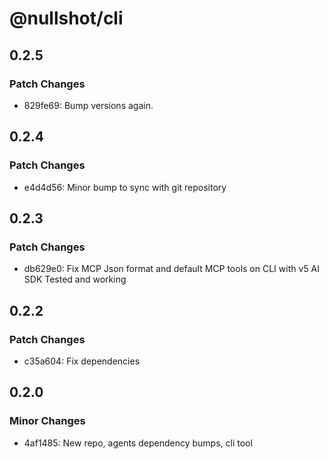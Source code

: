 # @nullshot/cli

## 0.2.5

### Patch Changes

- 829fe69: Bump versions again.

## 0.2.4

### Patch Changes

- e4d4d56: Minor bump to sync with git repository

## 0.2.3

### Patch Changes

- db629e0: Fix MCP Json format and default MCP tools on CLI with v5 AI SDK Tested and working

## 0.2.2

### Patch Changes

- c35a604: Fix dependencies

## 0.2.0

### Minor Changes

- 4af1485: New repo, agents dependency bumps, cli tool
